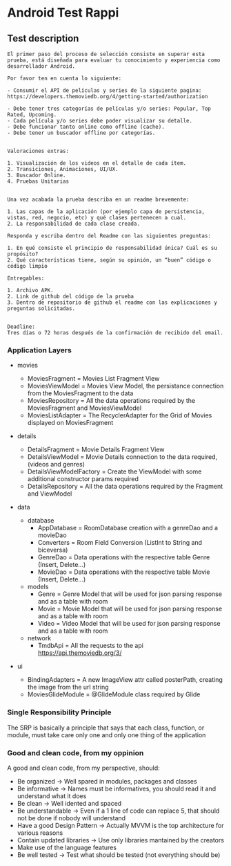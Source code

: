 # Android Test Rappi

## Test description
```
El primer paso del proceso de selección consiste en superar esta prueba, está diseñada para evaluar tu conocimiento y experiencia como desarrollador Android.

Por favor ten en cuenta lo siguiente:

- Consumir el API de películas y series de la siguiente pagina: https://developers.themoviedb.org/4/getting-started/authorization

- Debe tener tres categorías de películas y/o series: Popular, Top Rated, Upcoming.
- Cada película y/o series debe poder visualizar su detalle.
- Debe funcionar tanto online como offline (cache).
- Debe tener un buscador offline por categorías.


Valoraciones extras:

1. Visualización de los videos en el detalle de cada ítem.
2. Transiciones, Animaciones, UI/UX.
3. Buscador Online.
4. Pruebas Unitarias


Una vez acabada la prueba describa en un readme brevemente:

1. Las capas de la aplicación (por ejemplo capa de persistencia, vistas, red, negocio, etc) y qué clases pertenecen a cual.
2. La responsabilidad de cada clase creada.

Responda y escriba dentro del Readme con las siguientes preguntas:

1. En qué consiste el principio de responsabilidad única? Cuál es su propósito?
2. Qué características tiene, según su opinión, un “buen” código o código limpio

Entregables:

1. Archivo APK.
2. Link de github del código de la prueba
3. Dentro de repositorio de github el readme con las explicaciones y preguntas solicitadas.


Deadline:
Tres días o 72 horas después de la confirmación de recibido del email.  

```

### Application Layers

- movies
  - MoviesFragment = Movies List Fragment View
  - MoviesViewModel = Movies View Model, the persistance connection from the MoviesFragment to the data
  - MoviesRepository = All the data operations required by the MoviesFragment and MoviesViewModel
  - MoviesListAdapter = The RecyclerAdapter for the Grid of Movies displayed on MoviesFragment
    
- details
  - DetailsFragment = Movie Details Fragment View
  - DetailsViewModel = Movie Details connection to the data required, (videos and genres)
  - DetailsViewModelFactory = Create the ViewModel with some additional constructor params required
  - DetailsRepository = All the data operations required by the Fragment and ViewModel
  
- data
  - database
    - AppDatabase = RoomDatabase creation with a genreDao and a movieDao
    - Converters = Room Field Conversion (ListInt to String and biceversa)
    - GenreDao = Data operations with the respective table Genre (Insert, Delete...)
    - MovieDao = Data operations with the respective table Movie (Insert, Delete...)
  - models
    - Genre = Genre Model that will be used for json parsing response and as a table with room
    - Movie = Movie Model that will be used for json parsing response and as a table with room
    - Video = Video Model that will be used for json parsing response and as a table with room
  - network
    - TmdbApi = All the requests to the api https://api.themoviedb.org/3/

- ui
  - BindingAdapters = A new ImageView attr called posterPath, creating the image from the url string
  - MoviesGlideModule = @GlideModule class required by Glide

### Single Responsibility Principle
The SRP is basically a principle that says that each class, function, or module, must take care only one and only one thing of the application

### Good and clean code, from my oppinion
A good and clean code, from my perspective, should:
- Be organized -> Well spared in modules, packages and classes
- Be informative -> Names must be informatives, you should read it and understand what it does
- Be clean -> Well idented and spaced
- Be understandable -> Even if a 1 line of code can replace 5, that should not be done if nobody will understand
- Have a good Design Pattern -> Actually MVVM is the top architecture for various reasons
- Contain updated libraries -> Use only libraries mantained by the creators
- Make use of the language features
- Be well tested -> Test what should be tested (not everything should be)
